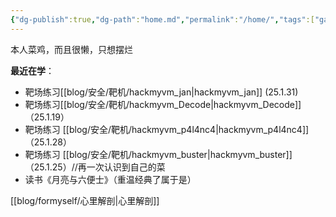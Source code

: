 ```yaml
---
{"dg-publish":true,"dg-path":"home.md","permalink":"/home/","tags":["gardenEntry"]}
---
```


本人菜鸡，而且很懒，只想摆烂


**最近在学**：
+ 靶场练习[[blog/安全/靶机/hackmyvm_jan\|hackmyvm_jan]] (25.1.31)
+ 靶场练习[[blog/安全/靶机/hackmyvm_Decode\|hackmyvm_Decode]]（25.1.19）
+ 靶场练习 [[blog/安全/靶机/hackmyvm_p4l4nc4\|hackmyvm_p4l4nc4]]（25.1.28）
+ 靶场练习 [[blog/安全/靶机/hackmyvm_buster\|hackmyvm_buster]]（25.1.25）//再一次认识到自己的菜
+ 读书《月亮与六便士》（重温经典了属于是）




[[blog/formyself/心里解剖\|心里解剖]]

